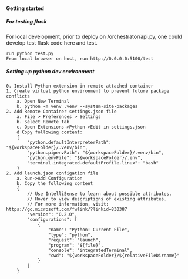#### Getting started

##### For testing flask

For local development, prior to deploy on /orchestrator/api.py, one could develop test flask code here and test.

    run python test.py
    From local browser on host, run http://0.0.0.0:5100/test

##### Setting up python dev environment

    0. Install Python extension in remote attached container
    1. Create virtual python environment to prevent future package conflicts
        a. Open New Terminal 
        b. python -m venv .venv --system-site-packages
    2. Add Remote Container settings.json file
        a. File > Preferences > Settings
        b. Select Remote tab
        c. Open Extensions->Python->Edit in settings.json
        d Copy following content:
        {
            "python.defaultInterpreterPath": "${workspaceFolder}/.venv/bin",
            "python.pipenvPath": "${workspaceFolder}/.venv/bin",
            "python.envFile": "${workspaceFolder}/.env",
            "terminal.integrated.defaultProfile.linux": "bash"
        }
    2. Add launch.json configation file
        a. Run->Add Configuration
        b. Copy the following content
        {
            // Use IntelliSense to learn about possible attributes.
            // Hover to view descriptions of existing attributes.
            // For more information, visit: https://go.microsoft.com/fwlink/?linkid=830387
            "version": "0.2.0",
            "configurations": [
                {
                    "name": "Python: Current File",
                    "type": "python",
                    "request": "launch",
                    "program": "${file}",
                    "console": "integratedTerminal",
                    "cwd": "${workspaceFolder}/${relativeFileDirname}"       
                }
            ]
        }